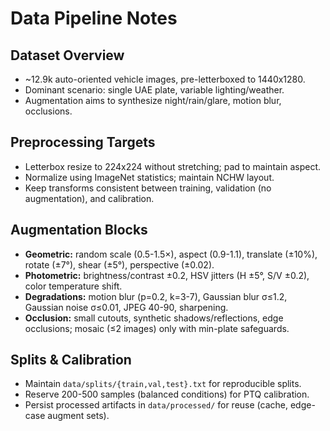 # Data Pipeline Notes

## Dataset Overview

- ~12.9k auto-oriented vehicle images, pre-letterboxed to 1440x1280.
- Dominant scenario: single UAE plate, variable lighting/weather.
- Augmentation aims to synthesize night/rain/glare, motion blur, occlusions.

## Preprocessing Targets

- Letterbox resize to 224x224 without stretching; pad to maintain aspect.
- Normalize using ImageNet statistics; maintain NCHW layout.
- Keep transforms consistent between training, validation (no augmentation), and calibration.

## Augmentation Blocks

- **Geometric:** random scale (0.5-1.5×), aspect (0.9-1.1), translate (±10%), rotate (±7°), shear (±5°), perspective (±0.02).
- **Photometric:** brightness/contrast ±0.2, HSV jitters (H ±5°, S/V ±0.2), color temperature shift.
- **Degradations:** motion blur (p=0.2, k=3-7), Gaussian blur σ≤1.2, Gaussian noise σ≤0.01, JPEG 40-90, sharpening.
- **Occlusion:** small cutouts, synthetic shadows/reflections, edge occlusions; mosaic (≤2 images) only with min-plate safeguards.

## Splits & Calibration

- Maintain `data/splits/{train,val,test}.txt` for reproducible splits.
- Reserve 200-500 samples (balanced conditions) for PTQ calibration.
- Persist processed artifacts in `data/processed/` for reuse (cache, edge-case augment sets).
